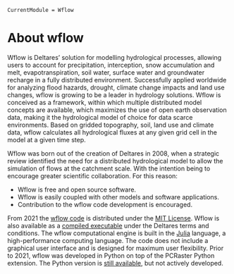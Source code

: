 ```@meta
CurrentModule = Wflow
```

# About wflow

Wflow is Deltares’ solution for modelling hydrological processes, allowing users to account
for precipitation, interception, snow accumulation and melt, evapotranspiration, soil water,
surface water and groundwater recharge in a fully distributed environment. Successfully
applied worldwide for analyzing flood hazards, drought, climate change impacts and land use
changes, wflow is growing to be a leader in hydrology solutions. Wflow is conceived as a
framework, within which multiple distributed model concepts are available, which maximizes
the use of open earth observation data, making it the hydrological model of choice for data
scarce environments. Based on gridded topography, soil, land use and climate data, wflow
calculates all hydrological fluxes at any given grid cell in the model at a given time step.

Wflow was born out of the creation of Deltares in 2008, when a strategic review identified
the need for a distributed hydrological model to allow the simulation of flows at the
catchment scale. With the intention being to encourage greater scientific collaboration.
For this reason:

   * Wflow is free and open source software.
   * Wflow is easily coupled with other models and software applications.
   * Contribution to the wflow code development is encouraged.

From 2021 the [wflow code](https://github.com/Deltares/Wflow.jl) is distributed under the
[MIT License](https://github.com/Deltares/Wflow.jl/blob/master/LICENSE). Wflow is also
available as a [compiled executable](https://download.deltares.nl/en/download/wflow/) under
the Deltares terms and conditions. The wflow computational engine is built in the
[Julia](https://julialang.org/) language, a high-performance computing language.
The code does not include a graphical user interface and is designed for maximum user
flexibility. Prior to 2021, wflow was developed in Python on top of the PCRaster Python
extension. The Python version is [still available](https://github.com/openstreams/wflow),
but not actively developed.

